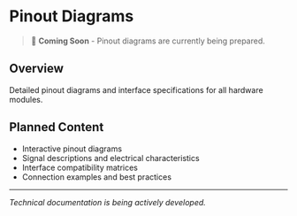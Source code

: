 # Pinout Diagrams

> 🚧 **Coming Soon** - Pinout diagrams are currently being prepared.

## Overview
Detailed pinout diagrams and interface specifications for all hardware modules.

## Planned Content
- Interactive pinout diagrams
- Signal descriptions and electrical characteristics
- Interface compatibility matrices
- Connection examples and best practices

---
*Technical documentation is being actively developed.*